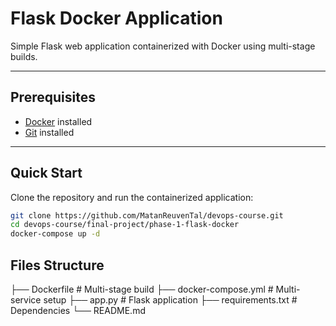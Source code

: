 # Flask Docker Application

Simple Flask web application containerized with Docker using multi-stage builds.

---

## Prerequisites
- [Docker](https://docs.docker.com/get-docker/) installed  
- [Git](https://git-scm.com/downloads) installed  

---

## Quick Start

Clone the repository and run the containerized application:

```bash
git clone https://github.com/MatanReuvenTal/devops-course.git
cd devops-course/final-project/phase-1-flask-docker
docker-compose up -d
```
## Files Structure
├── Dockerfile          # Multi-stage build
├── docker-compose.yml  # Multi-service setup
├── app.py              # Flask application
├── requirements.txt    # Dependencies
└── README.md
